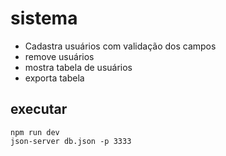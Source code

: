 # sistema
*  Cadastra usuários com validação dos campos
*  remove usuários
*  mostra tabela de usuários
*  exporta tabela

## executar
    npm run dev
    json-server db.json -p 3333
      
